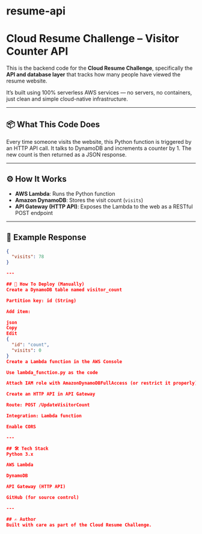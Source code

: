# resume-api
# Cloud Resume Challenge – Visitor Counter API

This is the backend code for the **Cloud Resume Challenge**, specifically the **API and database layer** that tracks how many people have viewed the resume website.

It’s built using 100% serverless AWS services — no servers, no containers, just clean and simple cloud-native infrastructure.

---

## 📦 What This Code Does

Every time someone visits the website, this Python function is triggered by an HTTP API call. It talks to DynamoDB and increments a counter by 1. The new count is then returned as a JSON response.

---

## ⚙️ How It Works

- **AWS Lambda**: Runs the Python function
- **Amazon DynamoDB**: Stores the visit count (`visits`)
- **API Gateway (HTTP API)**: Exposes the Lambda to the web as a RESTful POST endpoint

---

## 🧪 Example Response

```json
{
  "visits": 78
}

---

## 🚀 How To Deploy (Manually)
Create a DynamoDB table named visitor_count

Partition key: id (String)

Add item:

json
Copy
Edit
{
  "id": "count",
  "visits": 0
}
Create a Lambda function in the AWS Console

Use lambda_function.py as the code

Attach IAM role with AmazonDynamoDBFullAccess (or restrict it properly)

Create an HTTP API in API Gateway

Route: POST /UpdateVisitorCount

Integration: Lambda function

Enable CORS

---

## 🛠 Tech Stack
Python 3.x

AWS Lambda

DynamoDB

API Gateway (HTTP API)

GitHub (for source control)

---

## ✍️ Author
Built with care as part of the Cloud Resume Challenge.
